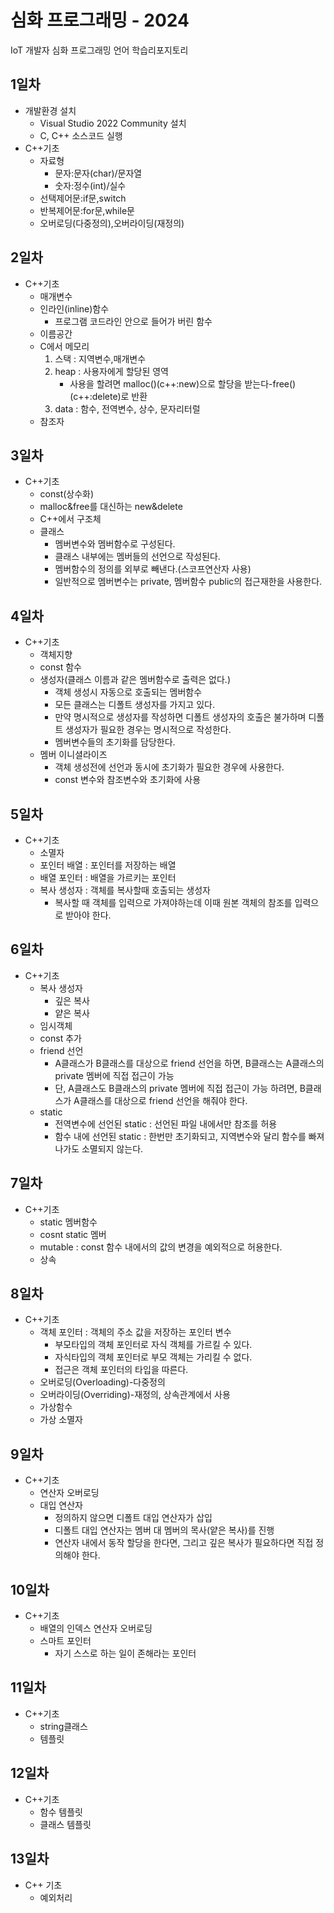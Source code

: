 # 심화 프로그래밍 - 2024
IoT 개발자 심화 프로그래밍 언어 학습리포지토리

## 1일차
- 개발환경 설치 
	- Visual Studio 2022 Community 설치
	- C, C++ 소스코드 실행
- C++기초	
	- 자료형
		- 문자:문자(char)/문자열
		- 숫자:정수(int)/실수
	- 선택제어문:if문,switch
	- 반복제어문:for문,while문
	- 오버로딩(다중정의),오버라이딩(재정의)

## 2일차
- C++기초
	- 매개변수
	- 인라인(inline)함수
		- 프로그램 코드라인 안으로 들어가 버린 함수
	- 이름공간
	- C에서 메모리
		1. 스택 : 지역변수,매개변수
		2. heap : 사용자에게 할당된 영역
			- 사용을 할려면 malloc()(c++:new)으로 할당을 받는다-free()(c++:delete)로 반환
		3. data : 함수, 전역변수, 상수, 문자리터럴
	- 참조자
	
## 3일차
- C++기초
	- const(상수화)
	- malloc&free를 대신하는 new&delete
	- C++에서 구조체
	- 클래스 
		- 멤버변수와 멤버함수로 구성된다.
		- 클래스 내부에는 멤버들의 선언으로 작성된다.
		- 멤버함수의 정의를 외부로 빼낸다.(스코프연산자 사용)
		- 일반적으로 멤버변수는 private, 멤버함수 public의 접근재한을 사용한다.

## 4일차
- C++기초
	- 객체지향
	- const 함수
	- 생성자(클래스 이름과 같은 멤버함수로 출력은 없다.)
		- 객체 생성시 자동으로 호출되는 멤버함수
		- 모든 클래스는 디폴트 생성자를 가지고 있다.
		- 만약 명시적으로 생성자를 작성하면 디폴트 생성자의 호출은 불가하며 디폴트 생성자가 필요한 경우는 명시적으로 작성한다.
		- 멤버변수들의 초기화를 담당한다.
	- 멤버 이니셜라이즈
		- 객체 생성전에 선언과 동시에 초기화가 필요한 경우에 사용한다.
		- const 변수와 참조변수와 초기화에 사용

## 5일차
- C++기초
	- 소멸자
	- 포인터 배열 : 포인터를 저장하는 배열
	- 배열 포인터 : 배열을 가르키는 포인터
	- 복사 생성자 : 객체를 복사할때 호출되는 생성자
		- 복사할 때 객체를 입력으로 가져야하는데 이때 원본 객체의 참조를 입력으로 받아야 한다.
	
## 6일차
- C++기초
	- 복사 생성자
		- 깊은 복사
		- 얕은 복사
	- 임시객체
	- const 추가
	- friend 선언
		- A클래스가 B클래스를 대상으로 friend 선언을 하면, B클래스는 A클래스의 private 멤버에 직접 접근이 가능
		- 단, A클래스도 B클래스의 private 멤버에 직접 접근이 가능 하려면, B클래스가 A클래스를 대상으로 friend 선언을 해줘야 한다.
	- static
		- 전역변수에 선언된 static : 선언된 파일 내에서만 참조를 허용
		- 함수 내에 선언된 static : 한번만 초기화되고, 지역변수와 달리 함수를 빠져나가도 소멸되지 않는다.

## 7일차
- C++기초
	- static 멤버함수
	- cosnt static 멤버
	- mutable : const 함수 내에서의 값의 변경을 예외적으로 허용한다.
	- 상속
	
## 8일차
- C++기초
	- 객체 포인터 : 객체의 주소 값을 저장하는 포인터 변수
		- 부모타입의 객체 포인터로 자식 객체를 가르킬 수 있다.
		- 자식타입의 객체 포인터로 부모 객체는 가리킬 수 없다.
		- 접근은 객체 포인터의 타입을 따른다.
	- 오버로딩(Overloading)-다중정의
	- 오버라이딩(Overriding)-재정의, 상속관계에서 사용
	- 가상함수
	- 가상 소멸자
	
## 9일차
- C++기초
	- 연산자 오버로딩
	- 대입 연산자
		- 정의하지 않으면 디폴트 대입 연산자가 삽입
		- 디폴트 대입 연산자는 멤버 대 멤버의 목사(얕은 복사)를 진행
		- 연산자 내에서 동작 할당을 한다면, 그리고 깊은 복사가 필요하다면 직접 정의해야 한다.
		
## 10일차
- C++기초
	- 배열의 인덱스 연산자 오버로딩
	- 스마트 포인터
		- 자기 스스로 하는 일이 존해라는 포인터

## 11일차
- C++기초
	- string클래스
	- 템플릿

## 12일차
- C++기초
	- 함수 템플릿
	- 클래스 템플릿

## 13일차
- C++ 기초
	- 예외처리